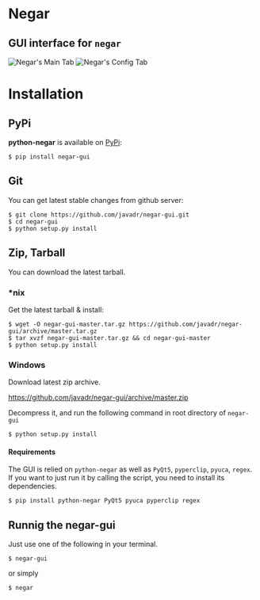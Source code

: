 ﻿Negar
======
GUI interface for `negar`
---

![Negar's Main Tab](https://github.com/javadr/negar-gui/raw/master/images/maintab.png)
![Negar's Config Tab](https://github.com/javadr/negar-gui/raw/master/images/configtab.png)


Installation
==============

## PyPi

**python-negar** is available on [PyPi](http://pypi.python.org/pypi/negar-gui):

    $ pip install negar-gui

## Git

You can get latest stable changes from github server:

    $ git clone https://github.com/javadr/negar-gui.git
    $ cd negar-gui
    $ python setup.py install

## Zip, Tarball

You can download the latest tarball.

### *nix

Get the latest tarball & install:

    $ wget -O negar-gui-master.tar.gz https://github.com/javadr/negar-gui/archive/master.tar.gz
    $ tar xvzf negar-gui-master.tar.gz && cd negar-gui-master
    $ python setup.py install

### Windows

Download latest zip archive.

https://github.com/javadr/negar-gui/archive/master.zip

Decompress it, and run the following command in root directory of `negar-gui`

    $ python setup.py install

#### Requirements
The GUI is relied on `python-negar` as well as `PyQt5`, `pyperclip`, `pyuca`, `regex`.
If you want to just run it by calling the script, you need to install its dependencies.

    $ pip install python-negar PyQt5 pyuca pyperclip regex

## Runnig the negar-gui
Just use one of the following in your terminal.

    $ negar-gui

or simply

    $ negar
